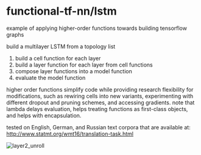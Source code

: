 # functional-tf-nn/lstm

example of applying higher-order functions towards building tensorflow graphs

build a multilayer LSTM from a topology list  

1) build a cell function for each layer
2) build a layer function for each layer from cell functions
3) compose layer functions into a model function 
4) evaluate the model function

higher order functions simplify code while providing research flexibility for modifications, such as rewiring cells into new variants, experimenting with different dropout and pruning schemes, and accessing gradients. note that lambda delays evaluation, helps treating functions as first-class objects, and helps with encapsulation.

tested on English, German, and Russian text corpora that are available at: http://www.statmt.org/wmt16/translation-task.html

![layer2_unroll](https://user-images.githubusercontent.com/25671774/38122719-99067ac4-338b-11e8-8e66-ee366df8e62c.png)
